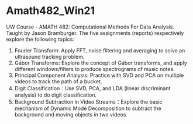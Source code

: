 # Amath482_Win21
UW Course - AMATH 482: Computational Methods For Data Analysis. Taught by Jason Bramburger.
The five assignments (reports) respectively explore the following topics:
1. Fourier Transform: Apply FFT, noise filtering and averaging to solve an ultrasound tracking problem.
2. Gábor Transforms: Explore the concept of Gábor transforms, and apply different windows/filters to produce spectrograms of music notes.
3. Principal Component Analysis: Practice with SVD and PCA on multiple videos to track the path of a bucket.
4. Digit Classification：Use SVD, PCA, and LDA (linear discriminant analysis) to do digit classification.
5. Background Subtraction in Video Streams：Explore the basic mechanism of Dynamic Mode Decomposition to subtract the background and moving objects in two videos.
